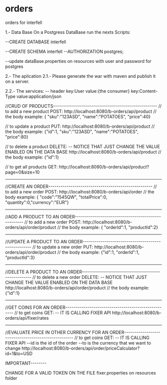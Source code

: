 # orders
orders for interfell

1.- Data Base
On a Postgress DataBase run the nexts Scripts:

--CREATE DATABASE interfell

--CREATE SCHEMA interfell
--AUTHORIZATION postgres;

--update dataBase.properties on resources with user and password for postgres

2.- The aplication 
2.1.- Please generate the war with maven and publish it on a server.

2.2.- The services:
-- header   key:User            value:{the consumer}
            key:Content-Type    value:application/json
            
//CRUD OF PRODUCTS----------------------------------------------------
// to add a new product POST:
    http://localhost:8080/b-orders/api/product
// the body example:
    { "sku":"123ASD", "name":"POTATOES", "price":40}
    
// to update a product PUT:
    http://localhost:8080/b-orders/api/product
// the body example:
    {"id":1, "sku":"123ASD", "name":"POTATOES", "price":80}
    
// to delete a product DELETE: -- NOTICE THAT JUST CHANGE THE VALUE ENABLED ON THE DATA BASE
    http://localhost:8080/b-orders/api/product
// the body example:
    {"id":1}
    
// to get all products GET: 
    http://localhost:8080/b-orders/api/product?page=0&size=10

---------------------------------------------------------------------
//CREATE AN ORDER----------------------------------------------------
// to add a new order POST:
    http://localhost:8080/b-orders/api/order
// the body example:
    { "code":"1545QW", "totalPrice":0, "quantity":0,"currency":"EUR"}
    
---------------------------------------------------------------------
//ADD A PRODUCT TO AN ORDER----------------------------------------------------
// to add a new order POST:
    http://localhost:8080/b-orders/api/order/product
// the body example:
    { "orderId":1, "productId":2}

---------------------------------------------------------------------
//UPDATE A PRODUCT TO AN ORDER----------------------------------------------------
// to update a new order PUT:
    http://localhost:8080/b-orders/api/order/product
// the body example:
    {"id":1, "orderId":1, "productId":3}
    
---------------------------------------------------------------------
//DELETE A PRODUCT TO AN ORDER----------------------------------------------------
// to delete a new order DELETE: -- NOTICE THAT JUST CHANGE THE VALUE ENABLED ON THE DATA BASE
    http://localhost:8080/b-orders/api/order/product
// the body example:
    {"id":1}
    
---------------------------------------------------------------------
//GET COINS FOR AN ORDER----------------------------------------------------
// to get coins GET: -- IT IS CALLING FIXER API
    http://localhost:8080/b-orders/api/fixer/rates
    
---------------------------------------------------------------------
//EVALUATE PRICE IN OTHER CURRENCY FOR AN ORDER----------------------------------------------------
// to get coins GET: -- IT IS CALLING FIXER API
--id is the id of the order
--to is the currency that we want to change
    http://localhost:8080/b-orders/api/order/priceCalculator?id=1&to=USD
    
    
 IMPORTANT-------- 
 
 CHANGE FOR A VALID TOKEN ON THE FILE fixer.properties on resources folder
